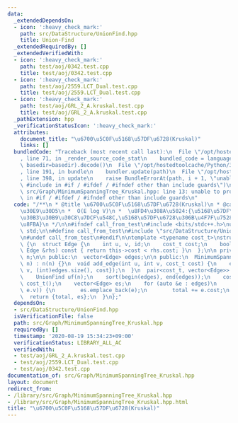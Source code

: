 ```yaml
---
data:
  _extendedDependsOn:
  - icon: ':heavy_check_mark:'
    path: src/DataStructure/UnionFind.hpp
    title: Union-Find
  _extendedRequiredBy: []
  _extendedVerifiedWith:
  - icon: ':heavy_check_mark:'
    path: test/aoj/0342.test.cpp
    title: test/aoj/0342.test.cpp
  - icon: ':heavy_check_mark:'
    path: test/aoj/2559.LCT_Dual.test.cpp
    title: test/aoj/2559.LCT_Dual.test.cpp
  - icon: ':heavy_check_mark:'
    path: test/aoj/GRL_2_A.kruskal.test.cpp
    title: test/aoj/GRL_2_A.kruskal.test.cpp
  _pathExtension: hpp
  _verificationStatusIcon: ':heavy_check_mark:'
  attributes:
    document_title: "\u6700\u5C0F\u5168\u57DF\u6728(Kruskal)"
    links: []
  bundledCode: "Traceback (most recent call last):\n  File \"/opt/hostedtoolcache/Python/3.9.0/x64/lib/python3.9/site-packages/onlinejudge_verify/documentation/build.py\"\
    , line 71, in _render_source_code_stat\n    bundled_code = language.bundle(stat.path,\
    \ basedir=basedir).decode()\n  File \"/opt/hostedtoolcache/Python/3.9.0/x64/lib/python3.9/site-packages/onlinejudge_verify/languages/cplusplus.py\"\
    , line 191, in bundle\n    bundler.update(path)\n  File \"/opt/hostedtoolcache/Python/3.9.0/x64/lib/python3.9/site-packages/onlinejudge_verify/languages/cplusplus_bundle.py\"\
    , line 398, in update\n    raise BundleErrorAt(path, i + 1, \"unable to process\
    \ #include in #if / #ifdef / #ifndef other than include guards\")\nonlinejudge_verify.languages.cplusplus_bundle.BundleErrorAt:\
    \ src/Graph/MinimumSpanningTree_Kruskal.hpp: line 13: unable to process #include\
    \ in #if / #ifdef / #ifndef other than include guards\n"
  code: "/**\n * @title \u6700\u5C0F\u5168\u57DF\u6728(Kruskal)\n * @category \u30B0\
    \u30E9\u30D5\n *  O(E log V)\n *  \u8FD4\u308A\u5024:{\u5168\u57DF\u6728\u306E\
    \u30B3\u30B9\u30C8\u7DCF\u548C,\u5168\u57DF\u6728\u306B\u4F7F\u7528\u3059\u308B\
    \u8FBA}\n */\n\n#ifndef call_from_test\n#include <bits/stdc++.h>\nusing namespace\
    \ std;\n\n#define call_from_test\n#include \"src/DataStructure/UnionFind.hpp\"\
    \n#undef call_from_test\n#endif\n\ntemplate <typename cost_t>\nstruct MinimumSpanningTree_Kruskal\
    \ {\n  struct Edge {\n    int u, v, id;\n    cost_t cost;\n    bool operator<(const\
    \ Edge &rhs) const { return this->cost < rhs.cost; }\n  };\n\n private:\n  int\
    \ n;\n\n public:\n  vector<Edge> edges;\n\n public:\n  MinimumSpanningTree_Kruskal(int\
    \ n) : n(n) {}\n  void add_edge(int u, int v, cost_t cost) {\n    edges.emplace_back(Edge{u,\
    \ v, (int)edges.size(), cost});\n  }\n  pair<cost_t, vector<Edge>> get_MST() {\n\
    \    UnionFind uf(n);\n    sort(begin(edges), end(edges));\n    cost_t total =\
    \ cost_t();\n    vector<Edge> es;\n    for (auto &e : edges)\n      if (uf.unite(e.u,\
    \ e.v)) {\n        es.emplace_back(e);\n        total += e.cost;\n      }\n  \
    \  return {total, es};\n  }\n};"
  dependsOn:
  - src/DataStructure/UnionFind.hpp
  isVerificationFile: false
  path: src/Graph/MinimumSpanningTree_Kruskal.hpp
  requiredBy: []
  timestamp: '2020-08-19 15:34:23+09:00'
  verificationStatus: LIBRARY_ALL_AC
  verifiedWith:
  - test/aoj/GRL_2_A.kruskal.test.cpp
  - test/aoj/2559.LCT_Dual.test.cpp
  - test/aoj/0342.test.cpp
documentation_of: src/Graph/MinimumSpanningTree_Kruskal.hpp
layout: document
redirect_from:
- /library/src/Graph/MinimumSpanningTree_Kruskal.hpp
- /library/src/Graph/MinimumSpanningTree_Kruskal.hpp.html
title: "\u6700\u5C0F\u5168\u57DF\u6728(Kruskal)"
---
```

